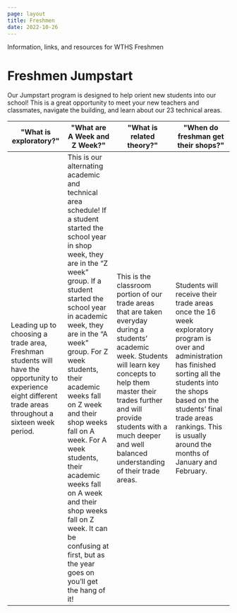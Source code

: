 ```yaml
---
page: layout
title: Freshmen
date: 2022-10-26                                                                                                                                                                                                                                                                                                                            
---
```

Information, links, and resources for WTHS Freshmen


# Freshmen Jumpstart

Our Jumpstart program is designed to help orient new students into our school! This is a great opportunity to meet your new teachers and classmates, navigate the building, and learn about our 23 technical areas.


|   **"What is exploratory?"** |   **"What are A Week and Z Week?"**   |   **"What is related theory?"**   |   **"When do freshman get their shops?"**   |
| ----------- | ----------- | ----------- | ----------- |
| Leading up to choosing a trade area, Freshman students will have the opportunity to experience eight different trade areas throughout a sixteen week period. |This is our alternating academic and technical area schedule! If a student started the school year in shop week, they are in the “Z week” group. If a student started the school year in academic week, they are in the “A week” group. For Z week students, their academic weeks fall on Z week and their shop weeks fall on A week. For A week students, their academic weeks fall on A week and their shop weeks fall on Z week. It can be confusing at first, but as the year goes on you’ll get the hang of it! | This is the classroom portion of our trade areas that are taken everyday during a students’ academic week. Students will learn key concepts to help them master their trades further and will provide students with a much deeper and well balanced understanding of their trade areas. | Students will receive their trade areas once the 16 week exploratory program is over and administration has finished sorting all the students into the shops based on the students’ final trade areas rankings. This is usually around the months of January and February. |
